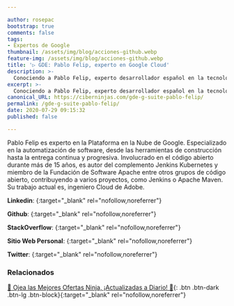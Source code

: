 ```yaml
---

author: rosepac
bootstrap: true
comments: false
tags:
- Expertos de Google
thumbnail: /assets/img/blog/acciones-github.webp
feature-img: /assets/img/blog/acciones-github.webp
title: '▷ GDE: Pablo Felip, experto en Google Cloud'
description: >-
  Conociendo a Pablo Felip, experto desarrollador español en la tecnología G Suite he incluido en el programa de Expertos de Desarrolladores de Google 2020.
excerpt: >-
  Conociendo a Pablo Felip, experto desarrollador español en la tecnología G Suite he incluido en el programa de Expertos de Desarrolladores de Google 2020.
canonical_URL: https://ciberninjas.com/gde-g-suite-pablo-felip/
permalink: /gde-g-suite-pablo-felip/
date: 2020-07-29 09:15:32
published: false

---
```


Pablo Felip es experto en la Plataforma en la Nube de Google. Especializado en la automatización de software, desde las herramientas de construcción hasta la entrega continua y progresiva. Involucrado en el código abierto durante más de 15 años, es autor del complemento Jenkins Kubernetes y miembro de la Fundación de Software Apache entre otros grupos de código abierto, contribuyendo a varios proyectos, como Jenkins o Apache Maven. Su trabajo actual es, ingeniero Cloud de Adobe.

**Linkedin**: [](){:target="_blank" rel="nofollow,noreferrer"}

**Github**: [](){:target="_blank" rel="nofollow,noreferrer"}

**StackOverflow**: [](){:target="_blank" rel="nofollow,noreferrer"}

**Sitio Web Personal**: [](){:target="_blank" rel="nofollow,noreferrer"}

**Twitter**: [](){:target="_blank" rel="nofollow,noreferrer"}
<!-- https://developers.google.com/community/experts/directory/profile/profile-carlos_sanchez -->

### **Relacionados** <!-- omit in toc -->

[🎁 Ojea las Mejores Ofertas Ninja, ¡Actualizadas a Diario! 🛒](https://www.amazon.es/shop/cibercursos){: .btn .btn-dark .btn-lg .btn-block}{:target="_blank" rel="nofollow,noreferrer"}